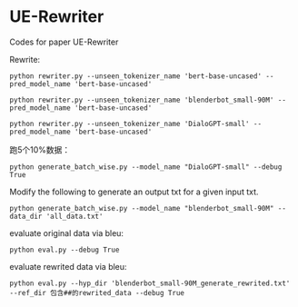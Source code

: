 # UE-Rewriter
Codes for paper UE-Rewriter

Rewrite:
```
python rewriter.py --unseen_tokenizer_name 'bert-base-uncased' --pred_model_name 'bert-base-uncased'

python rewriter.py --unseen_tokenizer_name 'blenderbot_small-90M' --pred_model_name 'bert-base-uncased'

python rewriter.py --unseen_tokenizer_name 'DialoGPT-small' --pred_model_name 'bert-base-uncased'
```


跑5个10%数据：
```
python generate_batch_wise.py --model_name "DialoGPT-small" --debug True
```

Modify the following to generate an output txt for a given input txt.
```
python generate_batch_wise.py --model_name "blenderbot_small-90M" --data_dir 'all_data.txt'
```

evaluate original data via bleu:
```
python eval.py --debug True
```
evaluate rewrited data via bleu:
```
python eval.py --hyp_dir 'blenderbot_small-90M_generate_rewrited.txt' --ref_dir 包含##的rewrited_data --debug True
```

